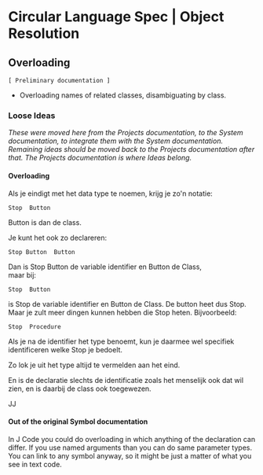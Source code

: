﻿Circular Language Spec | Object Resolution
==========================================

Overloading
-----------

`[ Preliminary documentation ]`

- Overloading names of related classes, disambiguating by class.

### Loose Ideas

*These were moved here from the Projects documentation, to the System documentation, to integrate them with the System documentation. Remaining ideas should be moved back to the Projects documentation after that. The Projects documentation is where Ideas belong.*

#### Overloading

Als je eindigt met het data type te noemen, krijg je zo'n notatie:

```
Stop  Button
```

Button is dan de class.

Je kunt het ook zo declareren:

```
Stop Button  Button
```

Dan is Stop Button de variable identifier en Button de Class,  
maar bij:

```
Stop  Button
```

is Stop de variable identifier en Button de Class. De button heet dus Stop. Maar je zult meer dingen kunnen hebben die Stop heten. Bijvoorbeeld:

```
Stop  Procedure
```

Als je na de identifier het type benoemt, kun je
daarmee wel specifiek identificeren welke Stop je bedoelt.

Zo lok je uit het type altijd te vermelden aan het eind.

En is de declaratie slechts de identificatie zoals het menselijk ook dat wil zien, en is daarbij de class ook toegewezen.

JJ

#### Out of the original Symbol documentation

In J Code you could do overloading in which anything of the declaration can differ. If you use named arguments than you can do same parameter types. You can link to any symbol anyway, so it might be just a matter of what you see in text code.
